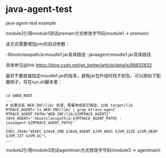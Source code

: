 # java-agent-test
java-agent-test example

                
module2引用module1测试premain方式修改字节码(module1 -> premain)

该方式需要增加jvm的启动参数：

-Xbootclasspath/a:moudle1.jar具体路径 -javaagent:moudle1.jar具体路径

具体参见@link https://blog.csdn.net/wt_better/article/details/88832632

最好不要直接指定moudle1.jar的版本，避免jar包升级时找不到包，可以按如下配置例子，写在run.sh脚本里：

<code>
cd $WEB_ROOT
...
# 如果没有 WEB-INF/lib/ 目录，需要改成其它路径，比如 target/lib
MTRACE_AGENT=`ls WEB-INF/lib/ | grep mtrace-agent`
MTRACE_AGENT_PATH="WEB-INF/lib/${MTRACE_AGENT}"
JAVA_AGENT="-Xbootclasspath/a:${MTRACE_AGENT_PATH} -javaagent:${MTRACE_AGENT_PATH}"
...
EXEC_JAVA="$EXEC $JAVA_CMD $JAVA_AGENT $JVM_ARGS $JVM_SIZE $JVM_HEAP $JVM_JIT $JVM_GC"\
...
</code>

        
module2引用module3测试agentmain方式修改字节码(module3 -> agentmain)
     
     
     
